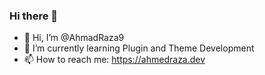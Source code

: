 ### Hi there 👋

- 👋 Hi, I’m @AhmadRaza9
- 🌱 I’m currently learning Plugin and Theme Development
- 📫 How to reach me: https://ahmedraza.dev
<!--
**AhmadRaza9/AhmadRaza9** is a ✨ _special_ ✨ repository because its `README.md` (this file) appears on your GitHub profile.

Here are some ideas to get you started:
- 🔭 I’m currently working on Plugin Development
- 👯 I’m looking to collaborate on ...
- 🤔 I’m looking for help with ...
- 💬 Ask me about ...

- 😄 Pronouns: ...
- ⚡ Fun fact: ...
-->
